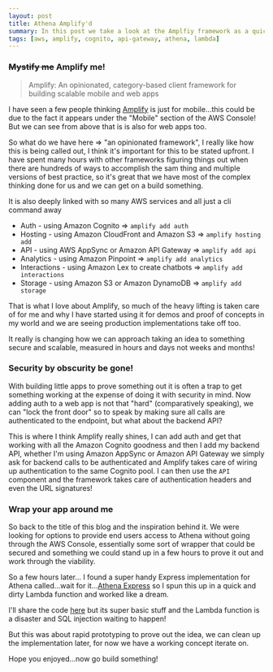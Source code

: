 ```yaml
---
layout: post
title: Athena Amplify'd
summary: In this post we take a look at the Amplfiy framework as a quick and secure way to build a front end for AWS services
tags: [aws, amplify, cognito, api-gateway, athena, lambda]
---
```


### ~~Mystify me~~ Amplify me!

> Amplify: An opinionated, category-based client framework for building scalable mobile and web apps

I have seen a few people thinking [Amplify](https://aws-amplify.github.io/docs/) is just for mobile...this could be due to the fact it appears under the "Mobile" section of the AWS Console! But we can see from above that is is also for web apps too.

So what do we have here => "an opinionated framework", I really like how this is being called out, I think it's important for this to be stated upfront. I have spent many hours with other frameworks figuring things out when there are hundreds of ways to accomplish the sam thing and multiple versions of best practice, so it's great that we have most of the complex thinking done for us and we can get on a build something.

It is also deeply linked with so many AWS services and all just a cli command away
* Auth - using Amazon Cognito => `amplify add auth`
* Hosting - using Amazon CloudFront and Amazon S3 => `amplify hosting add`
* API - using AWS AppSync or Amazon API Gateway => `amplify add api`
* Analytics - using Amazon Pinpoint => `amplify add analytics`
* Interactions - using Amazon Lex to create chatbots => `amplify add interactions`
* Storage - using Amazon S3 or Amazon DynamoDB => `amplify add storage`

That is what I love about Amplify, so much of the heavy lifting is taken care of for me and why I have started using it for demos and proof of concepts in my world and we are seeing production implementations take off too.

It really is changing how we can approach taking an idea to something secure and scalable, measured in hours and days not weeks and months!

### Security by obscurity be gone!

With building little apps to prove something out it is often a trap to get something working at the expense of doing it with security in mind.
Now adding auth to a web app is not that "hard" (comparatively speaking), we can "lock the front door" so to speak by making sure all calls are authenticated to the endpoint, but what about the backend API?

This is where I think Amplify really shines, I can add auth and get that working with all the Amazon Cognito goodness and then I add my backend API, whether I'm using Amazon AppSync or Amazon API Gateway we simply ask for backend calls to be authenticated and Amplify takes care of wiring up authentication to the same Cognito pool. I can then use the `API` component and the framework takes care of authentication headers and even the URL signatures!

### Wrap your app around me

So back to the title of this blog and the inspiration behind it. We were looking for options to provide end users access to Athena without going through the AWS Console, essentially some sort of wrapper that could be secured and something we could stand up in a few hours to prove it out and work through the viability.

So a few hours later...
I found a super handy Express implementation for Athena called...wait for it...[Athena Express](https://www.npmjs.com/package/athena-express) so I spun this up in a quick and dirty Lambda function and worked like a dream.

I'll share the code [here](https://github.com/msimpsonnz/misc-aws/tree/master/amp-athena) but its super basic stuff and the Lambda function is a disaster and SQL injection waiting to happen!

But this was about rapid prototyping to prove out the idea, we can clean up the implementation later, for now we have a working concept iterate on.

Hope you enjoyed...now go build something!